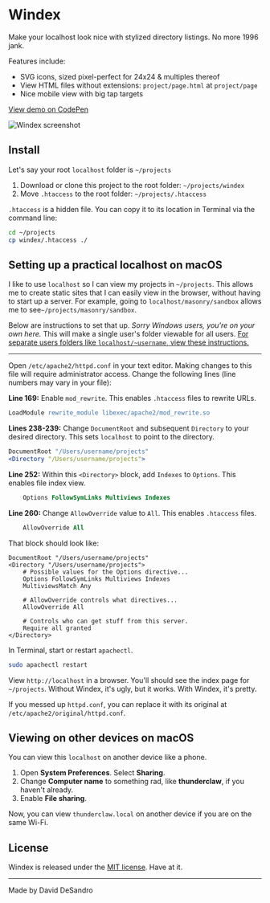 # Windex

Make your localhost look nice with stylized directory listings. No more 1996 jank.

Features include:

+ SVG icons, sized pixel-perfect for 24x24 & multiples thereof
+ View HTML files without extensions: `project/page.html` at `project/page`
+ Nice mobile view with big tap targets

[View demo on CodePen](https://codepen.io/desandro/full/OvwROP)

![Windex screenshot](https://i.imgur.com/KrVWGNy.png)

## Install

Let's say your root `localhost` folder is `~/projects`

1. Download or clone this project to the root folder: `~/projects/windex`
2. Move `.htaccess` to the root folder: `~/projects/.htaccess`

`.htaccess` is a hidden file. You can copy it to its location in Terminal via the command line:

``` sh
cd ~/projects
cp windex/.htaccess ./
```

## Setting up a practical localhost on macOS

I like to use `localhost` so I can view my projects in `~/projects`. This allows me to create static sites that I can easily view in the browser, without having to start up a server. For example, going to `localhost/masonry/sandbox` allows me to see`~/projects/masonry/sandbox`.

Below are instructions to set that up. _Sorry Windows users, you're on your own here._ This will make a single user's folder viewable for all users. [For separate users folders like `localhost/~username`, view these instructions.](https://discussions.apple.com/docs/DOC-3083)

---

Open `/etc/apache2/httpd.conf` in your text editor. Making changes to this file will require administrator access. Change the following lines (line numbers may vary in your file):

**Line 169:** Enable `mod_rewrite`. This enables `.htaccess` files to rewrite URLs.

``` apache
LoadModule rewrite_module libexec/apache2/mod_rewrite.so
```

**Lines 238-239:** Change `DocumentRoot` and subsequent `Directory` to your desired directory. This sets `localhost` to point to the directory.

``` apache
DocumentRoot "/Users/username/projects"
<Directory "/Users/username/projects">
```

**Line 252:** Within this `<Directory>` block, add `Indexes` to `Options`. This enables file index view.

``` apache
    Options FollowSymLinks Multiviews Indexes
```

**Line 260:** Change `AllowOverride` value to `All`. This enables `.htaccess` files.

``` apache
    AllowOverride All
```

That block should look like:

```
DocumentRoot "/Users/username/projects"
<Directory "/Users/username/projects">
    # Possible values for the Options directive...
    Options FollowSymLinks Multiviews Indexes
    MultiviewsMatch Any

    # AllowOverride controls what directives...
    AllowOverride All

    # Controls who can get stuff from this server.
    Require all granted
</Directory>
```

In Terminal, start or restart `apachectl`.

``` sh
sudo apachectl restart
```

View `http://localhost` in a browser. You'll should see the index page for `~/projects`. Without Windex, it's ugly, but it works. With Windex, it's pretty.

If you messed up `httpd.conf`, you can replace it with its original at `/etc/apache2/original/httpd.conf`.

## Viewing on other devices on macOS

You can view this `localhost` on another device like a phone.

1. Open **System Preferences**. Select **Sharing**.
2. Change **Computer name** to something rad, like **thunderclaw**, if you haven't already.
3. Enable **File sharing**.

Now, you can view `thunderclaw.local` on another device if you are on the same Wi-Fi.

## License

Windex is released under the [MIT license](https://desandro.mit-license.org). Have at it.

---

Made by David DeSandro
